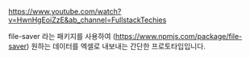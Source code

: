 https://www.youtube.com/watch?v=HwnHgEoiZzE&ab_channel=FullstackTechies


file-saver 라는 패키지를 사용하여
(https://www.npmjs.com/package/file-saver)
원하는 데이터를 엑셀로 내보내는 간단한 프로토타입입니다.
